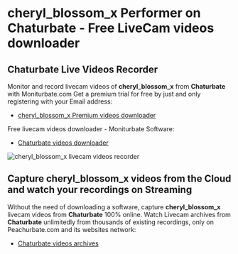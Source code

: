 # cheryl_blossom_x Performer on Chaturbate - Free LiveCam videos downloader

## Chaturbate Live Videos Recorder

Monitor and record livecam videos of **cheryl_blossom_x** from **Chaturbate** with Moniturbate.com
Get a premium trial for free by just and only registering with your Email address:
* [cheryl_blossom_x Premium videos downloader](https://moniturbate.com/request-demo-licence-key.html)

Free livecam videos downloader - Moniturbate Software:
* [Chaturbate videos downloader](https://moniturbate.com/moniturbate-download-software.html)

![cheryl_blossom_x livecam videos recorder](https://peachurnet.com/templates/moniturbate-software.png)


## Capture cheryl_blossom_x videos from the Cloud and watch your recordings on Streaming

Without the need of downloading a software, capture **cheryl_blossom_x** livecam videos from **Chaturbate** 100% online.
Watch Livecam archives from **Chaturbate** unlimitedly from thousands of existing recordings, only on Peachurbate.com and its websites network:
* [Chaturbate videos archives](https://peachurnet.com/)